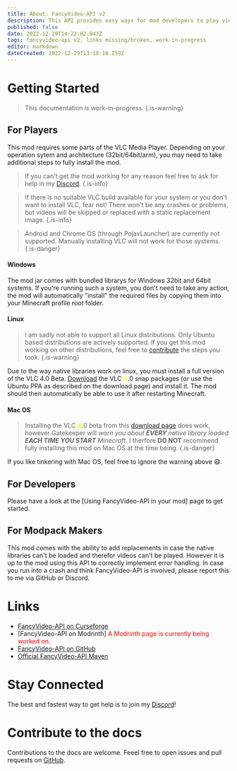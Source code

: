 ```yaml
---
title: About: FancyVideo-API v2
description: This API provides easy ways for mod developers to play videos in a resource friendly way in Minecraft. This is achieved by rendering the frames into a special DynamicTexture that cleans itself. This uses VLC natives, handling all rendering in native code.
published: false
date: 2022-12-29T14:22:02.943Z
tags: fancyvideo-api v2, links missing/broken, work-in-progress
editor: markdown
dateCreated: 2022-12-29T13:18:10.259Z
---
```


# Getting Started

> This documentation is work-in-progress.
{.is-warning}

## For Players
This mod requires some parts of the VLC Media Player. Depending on your operation sytem and architecture (32bit/64bit/arm), you may need to take additional steps to fully install the mod.

> If you can't get the mod working for any reason feel free to ask for help in my [Discord](/FancyVideo-API/v2/About#stay-connected).
{.is-info}

> If there is no suitable VLC build available for your system or you don't want to install VLC, fear not! There won't be any crashes or problems, but videos will be skipped or replaced with a static replacement image.
{.is-info}

> Android and Chrome OS (through PojavLauncher) are currently not supported. Manually installing VLC will not work for those systems.
{.is-danger}


#### Windows
The mod jar comes with bundled librarys for Windows 32bit and 64bit systems. If you're running such a system, you don't need to take any action, the mod will automatically "install" the required files by copying them into your Minecraft profile root folder.

#### Linux
> I am sadly not able to support all Linux distributions. Only Ubuntu based distributions are actively supported. If you get this mod working on other distributions, feel free to [contribute](/FancyVideo-API/v2/About#contribute-to-the-docs) the steps you took.
{.is-warning}

Due to the way native libraries work on linux, you must install a full version of the VLC 4.0 Beta. [Download](https://bit.ly/vlcBeta) the VLC <span style="color:yellow;">**4**</span>.0 snap packages (or use the Ubuntu PPA as described on the download page) and install it.
The mod should then automatically be able to use it after restarting Minecraft.

#### Mac OS
> Installing the VLC <span style="color:yellow;">**4**</span>.0 beta from this [download page](https://bit.ly/vlcBeta) does work, however Gatekeeper will *warn you about **EVERY** native library loaded **EACH TIME YOU START** Minecraft*. I therfore **DO NOT** recommend fully installing this mod on Mac OS at the time being.
{.is-danger}

If you like tinkering with Mac OS, feel free to ignore the warning above :smile:.

## For Developers
Please have a look at the [Using FancyVideo-API in your mod] page to get started.

## For Modpack Makers
This mod comes with the ability to add replacements in case the native libraries can't be loaded and therefor videos can't be played. However it is up to the mod using this API to correctly implement error handling. In case you run into a crash and think FancyVideo-API is involved, please report this to me via GitHub or Discord.

# Links
- [FancyVideo-API on Curseforge](https://www.curseforge.com/minecraft/mc-mods/fancyvideo-api)
- [FancyVideo-API on Modrinth] <span style="color:red;">A Modrinth page is currently being worked on.</span>
- [FancyVideo-API on GitHub](https://github.com/Nick1st/FancyVideo-API-1.18)
- [Official FancyVideo-API Maven](https://maven.nick1st.de/#/releases/nick1st/fancyvideo)

# Stay Connected
The best and fastest way to get help is to join my [Discord](https://discord.gg/gxcN94H)!

# Contribute to the docs
Contributions to the docs are welcome. Feeel free to open issues and pull requests on [GitHub](https://github.com/Nick1st/wiki).